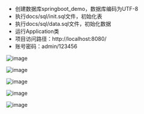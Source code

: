 - 创建数据库springboot_demo，数据库编码为UTF-8
- 执行docs/sql/init.sql文件，初始化表
- 执行docs/sql/data.sql文件，初始化数据
- 运行Application类
- 项目访问路径：http://localhost:8080/
- 账号密码：admin/123456

![image](https://github.com/wenfengSAT/SpringbootCRM/blob/master/docs/img/15357025821.jpg)

![image](https://github.com/wenfengSAT/SpringbootCRM/blob/master/docs/img/15357026582.jpg)

![image](https://github.com/wenfengSAT/SpringbootCRM/blob/master/docs/img/15357026933.jpg)

![image](https://github.com/wenfengSAT/SpringbootCRM/blob/master/docs/img/15357027294.jpg)

![image](https://github.com/wenfengSAT/SpringbootCRM/blob/master/docs/img/15357027585.jpg)

